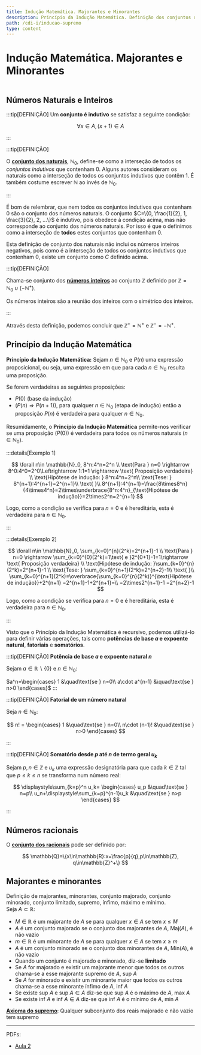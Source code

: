 ```yaml
---
title: Indução Matemática. Majorantes e Minorantes
description: Princípio da Indução Matemática. Definição dos conjuntos dos naturais, dos inteiros e dos racionais.
path: /cdi-i/inducao-supremo
type: content
---
```


# Indução Matemática. Majorantes e Minorantes

```toc

```

## Números Naturais e Inteiros

:::tip[DEFINIÇÃO]
Um **conjunto é indutivo** se satisfaz a seguinte condição:

$$
\forall x \in A, (x+1)\in A
$$

:::

:::tip[DEFINIÇÃO]

O [**conjunto dos naturais**](color:orange), $\mathbb{N}_0$, define-se como a interseção de todos os _conjuntos indutivos_ que contenham $0$.
Alguns autores consideram os naturais como a interseção de todos os conjuntos indutivos que contêm $1$. É também costume escrever $\mathbb{N}$ ao invés de $\mathbb{N}_0$.

:::

É bom de relembrar, que nem todos os conjuntos indutivos que contenham 0 são o conjunto dos números naturais. O conjunto $C=\{0, \frac{1}{2}, 1, \frac{3}{2}, 2, ...\}$ é indutivo, pois obedece à condição acima, mas não corresponde ao conjunto dos números naturais. Por isso é que o definimos como a interseção de **todos** estes conjuntos que contenham $0$.

Esta definição de conjunto dos naturais não inclui os números inteiros negativos, pois como é a interseção de todos os conjuntos indutivos que contenham $0$, existe um conjunto como $C$ definido acima.

:::tip[DEFINIÇÃO]

Chama-se conjunto dos [**números inteiros**](color:yellow) ao conjunto $\mathbb{Z}$ definido por $\mathbb{Z}=\mathbb{N}_0\cup(-\mathbb{N}^+)$.

Os números inteiros são a reunião dos inteiros com o simétrico dos inteiros.

:::

Através desta definição, podemos concluir que $\mathbb{Z}^+=\mathbb{N}^+$ e $\mathbb{Z}^-=-\mathbb{N}^+$.

## Princípio da Indução Matemática

**Princípio da Indução Matemática:** Sejam $n\in \mathbb{N}_0$ e $P(n)$ uma expressão proposicional, ou seja, uma expressão em que para cada $n\in \mathbb{N}_0$ resulta uma proposição.

Se forem verdadeiras as seguintes proposições:

- $P(0)$ (base da indução)
- $(P(n)\Rightarrow P(n+1))$, para qualquer $n\in \mathbb{N}_0$ (etapa de indução)
  então a proposição $P(n)$ é verdadeira para qualquer $n\in \mathbb{N}_0$.

Resumidamente, o **Princípio da Indução Matemática** permite-nos verificar se uma proposição ($P(0)$) é verdadeira para todos os números naturais ($n\in \mathbb{N}_0$).

:::details[Exemplo 1]

$$
\forall n\in \mathbb{N}_0, 8^n:4^n=2^n
\\
\text{Para } n=0 \rightarrow 8^0:4^0=2^0\Leftrightarrow 1:1=1 \rightarrow \text{ Proposição verdadeira}
\\
\text{Hipótese de indução: }
8^n:4^n=2^n\\
\text{Tese: }
8^{n+1}:4^{n+1}=2^{n+1}\\
\text{ }\\
8^{n+1}:4^{n+1}=\frac{8\times8^n}{4\times4^n}=2\times\underbrace{8^n:4^n}_{\text{Hipótese de indução}}=2\times2^n=2^{n+1}
$$

Logo, como a condição se verifica para $n = 0$ e é hereditária, esta é verdadeira para $n \in \mathbb{N}_0$.

:::

:::details[Exemplo 2]

$$
\forall n\in \mathbb{N}_0, \sum_{k=0}^{n}(2^k)=2^{n+1}-1
\\
\text{Para } n=0 \rightarrow \sum_{k=0}^{0}(2^k)=1\text{ e }2^{0+1}-1=1\rightarrow \text{ Proposição verdadeira}
\\
\text{Hipótese de indução: }\sum_{k=0}^{n}(2^k)=2^{n+1}-1
\\
\text{Tese: }
\sum_{k=0}^{n+1}(2^k)=2^{n+2}-1\\
\text{ }\\
\sum_{k=0}^{n+1}(2^k)=\overbrace{\sum_{k=0}^{n}(2^k)}^{\text{Hipótese de indução}}+2^{n+1}
=2^{n+1}-1+2^{n+1}=\\
=2\times2^{n+1}-1
=2^{n+2}-1
$$

Logo, como a condição se verifica para $n = 0$ e é hereditária, esta é verdadeira para $n \in \mathbb{N}_0$.

:::

Visto que o Princípio da Indução Matemática é recursivo, podemos utilizá-lo para definir várias operações, tais como **potências de base $a$ e expoente natural**, **fatoriais** e **somatórios**.

:::tip[DEFINIÇÃO]
**Potência de base $a$ e expoente natural $n$**

Sejam $a\in\mathbb{R}\backslash\{0\}$ e $n\in\mathbb{N}_0$:

$a^n=\begin{cases}
1 &\quad\text{se } n=0\\
a\cdot a^{n-1} &\quad\text{se } n>0
\end{cases}$
:::

:::tip[DEFINIÇÃO]
**Fatorial de um número natural**

Seja $n\in\mathbb{N}_0$:

$$
n! =
\begin{cases}
1 &\quad\text{se } n=0\\
n\cdot (n-1)! &\quad\text{se } n>0
\end{cases}
$$

:::

:::tip[DEFINIÇÃO]
**Somatório desde $p$ até $n$ de termo geral $u_k$**

Sejam $p,n\in\mathbb{Z}$ e $u_k$ uma expressão designatória para que cada $k\in\mathbb{Z}$ tal que $p\le k\le n$ se transforma num número real:

$$
\displaystyle\sum_{k=p}^n u_k=
\begin{cases}
u_p &\quad\text{se } n=p\\
u_n+\displaystyle\sum_{k=p}^{n-1}u_k &\quad\text{se } n>p
\end{cases}
$$

:::

## Números racionais

O [**conjunto dos racionais**](color:pink) pode ser definido por:

$$
\mathbb{Q}=\{x\in\mathbb{R}:x=\frac{p}{q},p\in\mathbb{Z}, q\in\mathbb{Z}^+\}
$$

## Majorantes e minorantes

Definição de majorantes, minorantes, conjunto majorado, conjunto minorado, conjunto limitado, supremo, ínfimo, máximo e mínimo.  
Seja $A \subset \mathbb{R}$:

- $M\in\mathbb{R}$ é um majorante de $A$ se para qualquer $x \in A$ se tem $x \le M$
- $A$ é um conjunto majorado se o conjunto dos majorantes de $A$, $\text{Maj}(A)$, é
  não vazio
- $m \in \mathbb{R}$ é um minorante de $A$ se para qualquer $x \in A$ se tem $x \ge m$
- $A$ é um conjunto minorado se o conjunto dos minorantes de $A$, $\text{Min}(A)$, é
  não vazio
- Quando um conjunto é majorado e minorado, diz-se **limitado**
- Se $A$ for majorado e existir um majorante menor que todos os outros chama-se a esse majorante supremo de $A$, $\text{sup } A$
- Se $A$ for minorado e existir um minorante maior que todos os outros chama-se a esse minorante ínfimo de $A$, $\text{inf } A$
- Se existe $\text{sup } A$ e $\text{sup } A\in A$ diz-se que $\text{sup } A$ é o máximo de $A$, $\text{max } A$
- Se existe $\text{inf } A$ e $\text{inf } A\in A$ diz-se que $\text{inf } A$ é o mínimo de $A$, $\text{min } A$

[**Axioma do supremo**](color:orange): Qualquer subconjunto dos reais majorado e não vazio tem supremo

---

PDFs:

- [Aula 2](https://drive.google.com/file/d/1SyE4MoAze4zWmglC3CyNWxwMKNbXgpGF/view?usp=sharing)
